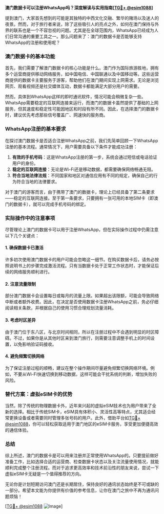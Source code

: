 **澳门数据卡可以注册WhatsApp吗？深度解读与实用指南[[TG💪+ @esim1088](https://t.me/s/esim1088)]**

提到澳门，大家首先想到的可能是其独特的中西文化交融、繁华的赌场以及迷人的夜景。然而，对于旅行者来说，除了这些吸引人的亮点之外，如何在澳门保持与外界的联系也是一个不容忽视的问题。尤其是在全球范围内，WhatsApp已经成为人们日常沟通的重要工具之一。那么问题来了：澳门的数据卡是否能够支持WhatsApp的注册和使用呢？

### 澳门数据卡的基本功能

首先，我们需要了解澳门数据卡的核心功能是什么。澳门作为国际旅游胜地，拥有多个运营商提供移动网络服务，如中国电信、中国联通以及中国移动等。这些运营商提供的数据卡主要服务于游客，帮助他们在澳门期间实现上网需求。无论是浏览网页、观看视频还是社交媒体互动，数据卡都能满足大部分用户的需要。

然而，具体到WhatsApp这样的即时通讯软件，情况可能会稍微复杂一些。WhatsApp需要稳定的互联网连接来运行，而澳门的数据卡虽然提供了基础的上网服务，但其速度和稳定性可能因地区和时段有所不同。因此，在选择澳门的数据卡时，建议优先考虑那些信号覆盖广、网速快的服务商。

### WhatsApp注册的基本要求

在探讨澳门数据卡是否适合注册WhatsApp之前，我们先简单回顾一下WhatsApp注册的基本流程。通常情况下，用户需要具备以下条件才能成功注册：

1. **有效的手机号码**：这是WhatsApp注册的第一步，系统会通过短信或电话验证用户的身份。
2. **稳定的互联网连接**：无论是Wi-Fi还是移动数据，都需要确保网络畅通无阻。
3. **符合当地法律法规**：不同国家和地区对通信应用有不同的规定，确保自己的行为符合当地的法律要求。

对于澳门的游客而言，由于携带了澳门的数据卡，理论上已经具备了第二条要求——稳定的互联网连接。至于第一条要求，只要拥有一张可用的本地SIM卡（即澳门的数据卡），就可以完成手机号码的绑定。

### 实际操作中的注意事项

尽管理论上澳门的数据卡可以用于注册WhatsApp，但在实际操作过程中仍需注意以下几个关键点：

#### 1. 确保数据卡已激活
许多初次使用澳门数据卡的用户可能会忽略这一细节。在购买数据卡后，请务必按照说明书上的步骤完成激活流程。只有当数据卡处于正常工作状态时，才能保证后续的网络服务顺利进行。

#### 2. 注意流量限制
部分澳门数据卡会设置每日或每月的流量上限。如果超出该限额，可能会导致网络中断或者额外收费。因此，在决定是否使用数据卡注册WhatsApp之前，务必仔细阅读相关条款，并根据自己的使用习惯合理规划流量消耗。

#### 3. 考虑时区差异
由于澳门位于东八区，与北京时间相同，所以在注册过程中不会遇到明显的时区障碍。不过，如果你是从其他时区来到澳门旅行，则需要注意调整手机上的时间设置，以免影响验证码接收。

#### 4. 避免频繁切换网络
为了保证注册过程的顺畅，建议在整个操作期间尽量避免频繁切换网络环境。例如，不要从Wi-Fi快速切换到移动数据，这样可能会干扰系统的判断，增加失败的风险。

### 替代方案：虚拟eSIM卡的优势

当然，除了传统的物理数据卡外，近年来兴起的虚拟eSIM技术也为用户带来了全新的选择。相比于传统SIM卡，eSIM具有体积小、灵活性高等特点，尤其适合经常更换设备或者需要同时管理多张号码的用户。此外，借助平台如[TG💪+ @esim1088](https://t.me/s/esim1088)，你可以轻松获取适用于澳门地区的eSIM卡服务，享受更加便捷高效的通信体验。

### 总结

综上所述，澳门的数据卡是可以用来注册并正常使用WhatsApp的。只要提前做好准备工作，比如选择合适的运营商、检查数据卡状态以及关注流量使用情况，就能顺利完成整个注册流程。而对于追求更高效率和技术前沿性的朋友来说，尝试一下虚拟eSIM卡无疑是一个值得推荐的方向。

无论你是计划短期访问澳门还是长期居住，保持良好的通讯状态始终是不可或缺的一部分。希望本文能为你提供有价值的参考信息，让你在澳门之旅中不再为通讯问题烦恼！

[[TG💪+ @esim1088](https://t.me/s/esim1088) ![Image](https://i.postimg.cc/4NQfJmqS/Snipaste-2025-05-13-00-14-12.png)]